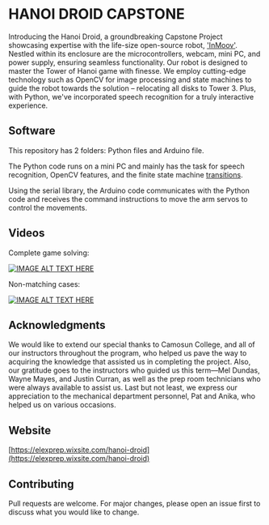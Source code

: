 # HANOI DROID CAPSTONE

Introducing the Hanoi Droid, a groundbreaking Capstone Project showcasing expertise with the life-size open-source robot, ['InMoov'](https://inmoov.fr/). Nestled within its enclosure are the microcontrollers, webcam, mini PC, and power supply, ensuring seamless functionality. Our robot is designed to master the Tower of Hanoi game with finesse. We employ cutting-edge technology such as OpenCV for image processing and state machines to guide the robot towards the solution – relocating all disks to Tower 3. Plus, with Python, we've incorporated speech recognition for a truly interactive experience.

## Software

This repository has 2 folders: Python files and Arduino file.

The Python code runs on a mini PC and mainly has the task for speech recognition, OpenCV features, and the finite state machine [transitions](https://github.com/pytransitions/transitions). 

Using the serial library, the Arduino code communicates with the Python code and receives the command instructions to move the arm servos to control the movements. 



## Videos

Complete game solving:

[![IMAGE ALT TEXT HERE](https://img.youtube.com/vi/J5HVtKAzDuo/0.jpg)](https://www.youtube.com/watch?v=J5HVtKAzDuo)


Non-matching cases:

[![IMAGE ALT TEXT HERE](https://img.youtube.com/vi/XxMkKzi4mR0/0.jpg)](https://www.youtube.com/watch?v=XxMkKzi4mR0)



## Acknowledgments

We would like to extend our special thanks to Camosun College, and all of our instructors throughout the program, who helped us pave the way to acquiring the knowledge that assisted us in completing the project. Also, our gratitude goes to the instructors who guided us this term—Mel Dundas, Wayne Mayes, and Justin Curran, as well as the prep room technicians who were always available to assist us. Last but not least, we express our appreciation to the mechanical department personnel, Pat and Anika, who helped us on various occasions.


## Website

[https://elexprep.wixsite.com/hanoi-droid](https://elexprep.wixsite.com/hanoi-droid) 



## Contributing

Pull requests are welcome. For major changes, please open an issue first
to discuss what you would like to change.





